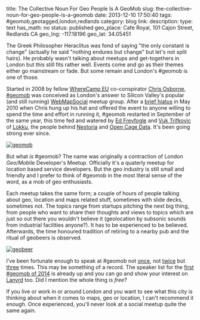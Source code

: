 title: The Collective Noun For Geo People Is A GeoMob
slug: the-collective-noun-for-geo-people-is-a-geomob
date: 2013-12-10 17:50:40
tags: #geomob,geotagged,london,redlands
category: blog
link: 
description: 
type: text
has_math: no
status: published
geo_place: Cafe Royal, 101 Cajon Street, Redlands CA
geo_lng: -117.18196
geo_lat: 34.05451

The Greek Philosopher Heraclitus was fond of saying "the only constant is change" (actually he said "nothing endures but change" but let's not split hairs). He probably wasn't talking about meetups and get-togethers in London but this still fits rather well. Events come and go as their themes either go mainstream or fade. But some remain and London's #geomob is one of those.

Started in 2008 by fellow [WhereCamp EU](https://wherecamp.eu/ "https://wherecamp.eu/") co-conspirator [Chris Osborne](https://twitter.com/osbornec "https://twitter.com/osbornec"), [#geomob](https://geomobldn.org/ "https://geomobldn.org/") was conceived as London's answer to Silicon Valley's popular (and still running) [WebMapSocial](https://www.meetup.com/webmapsocial/ "https://www.meetup.com/webmapsocial/") meetup group. After a [brief hiatus](/2010/05/07/geomob-in-a-coma/ "/2010/05/07/geomob-in-a-coma/") in May 2010 when Chris hung up his hat and offered the event to anyone willing to spend the time and effort in running it, #geomob restarted in September of the same year, this time fed and watered by [Ed Freyfogle](https://twitter.com/freyfogle "https://twitter.com/freyfogle") and [Vuk Trifkovic](https://twitter.com/vtri "https://twitter.com/vtri") of [Lokku](https://lokku.com/ "https://lokku.com/"), the people behind [Nestoria](https://www.nestoria.com/ "https://www.nestoria.com/") and [Open Cage Data](https://www.opencagedata.com/ "https://www.opencagedata.com/"). It's been going strong ever since.

<!-- TEASER_END -->

[![geomob](/wp-content/uploads/2013/12/geomob.jpg)](/wp-content/uploads/2013/12/geomob.jpg "/wp-content/uploads/2013/12/geomob.jpg")

But what *is* #geomob? The name was originally a contraction of London *Geo/Mob*ile Developer's Meetup. Officially it's a quaterly meetup for location based service developers. But the geo industry is still small and friendly and I prefer to think of #geomob in the most literal sense of the word, as a mob of geo enthusiasts.

Each meetup takes the same form; a couple of hours of people talking about geo, location and maps related stuff, sometimes with slide decks, sometimes not. The topics range from startups pitching the next big thing, from people who want to share their thoughts and views to topics which are just so out there you wouldn't believe it (geolocation by subsonic sounds from industrial facilities anyone?). It has to be experienced to be believed. Afterwards, the time honoured tradition of retiring to a nearby pub and the ritual of geobeers is observed.

[![geobeer](/wp-content/uploads/2013/12/geobeer.jpg)](/wp-content/uploads/2013/12/geobeer.jpg "/wp-content/uploads/2013/12/geobeer.jpg")

I've been fortunate enough to speak at #geomob not [once](/2008/11/28/first-geomob-meetup/ "/2008/11/28/first-geomob-meetup/"), not [twice](/2012/11/23/of-w3g-agi-and-other-geographical-acronyms/ "/2012/11/23/of-w3g-agi-and-other-geographical-acronyms/") but [three](/2013/04/26/how-a-map-can-go-viral/ "/2013/04/26/how-a-map-can-go-viral/") times. This may be something of a record. The speaker list for the [first #geomob of 2014](https://geomobldn.org/post/65529756180/first-geomob-of-2014-tuesday-14th-jan-18-30 "https://geomobldn.org/post/65529756180/first-geomob-of-2014-tuesday-14th-jan-18-30") is already up and you can go and show your interest on [Lanyrd](https://lanyrd.com/2014/geomob/ "https://lanyrd.com/2014/geomob/") too. Did I mention the whole thing is *free*?

If you live or work in or around London and you want to see what this city is thinking about when it comes to maps, geo or location, I can't recommend it enough. Once experienced, you'll never look at a social meetup quite the same again.





